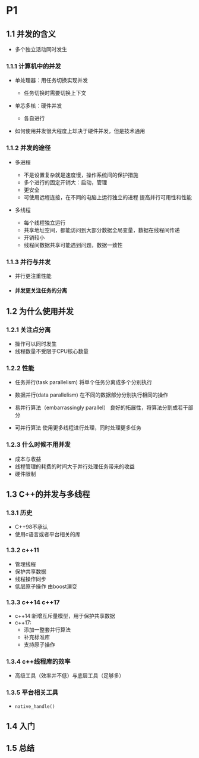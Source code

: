 # P1 

## 1.1 并发的含义

- 多个独立活动同时发生



### 1.1.1 计算机中的并发

- 单处理器：用任务切换实现并发 
  - 任务切换时需要切换上下文
- 单芯多核：硬件并发
  - 各自进行

- 如何使用并发很大程度上却决于硬件并发，但是技术通用



### 1.1.2 并发的途径

- 多进程 

  - 不是设置复杂就是速度慢，操作系统间的保护措施
  - 多个进行的固定开销大：启动，管理
  - 更安全
  - 可使用远程连接，在不同的电脑上运行独立的进程 提高并行可用性和性能

- 多线程

  - 每个线程独立运行
  - 共享地址空间，都能访问到大部分数据全局变量，数据在线程间传递
  - 开销较小
  - 线程间数据共享可能遇到问题，数据一致性

### 1.1.3 并行与并发

- 并行更注重性能

- #### 并发更关注任务的分离

  

  

## 1.2 为什么使用并发

### 1.2.1 关注点分离
- 操作可以同时发生
- 线程数量不受限于CPU核心数量
  

### 1.2.2  性能
- 任务并行(task parallelism) 将单个任务分离成多个分别执行
- 数据并行(data parallelism) 在不同的数据部分分别执行相同的操作

- 易并行算法（embarrassingly parallel） 良好的拓展性，将算法分割成若干部分
- 可并行算法   使用更多线程进行处理，同时处理更多任务

### 1.2.3 什么时候不用并发
- 成本与收益
- 线程管理的耗费的时间大于并行处理任务带来的收益
- 硬件限制

## 1.3 C++的并发与多线程

### 1.3.1 历史
- C++98不承认
- 使用c语言或者平台相关的库

### 1.3.2 c++11
- 管理线程
- 保护共享数据
- 线程操作同步
- 低层原子操作
由boost演变

### 1.3.3 c++14 c++17 
- c++14:新增互斥量模型，用于保护共享数据
- c++17:
  - 添加一整套并行算法
  - 补充标准库
  - 支持原子操作



### 1.3.4 c++线程库的效率

- 高级工具（效率并不低）与底层工具（足够多）



### 1.3.5 平台相关工具

- `native_handle()`



## 1.4 入门



## 1.5 总结

